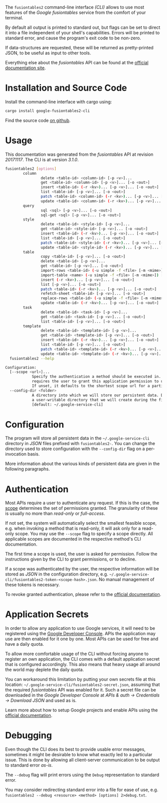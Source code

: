 <!---
DO NOT EDIT !
This file was generated automatically from 'src/mako/cli/README.md.mako'
DO NOT EDIT !
-->
The `fusiontables2` command-line interface *(CLI)* allows to use most features of the *Google fusiontables* service from the comfort of your terminal.

By default all output is printed to standard out, but flags can be set to direct it into a file independent of your shell's
capabilities. Errors will be printed to standard error, and cause the program's exit code to be non-zero.

If data-structures are requested, these will be returned as pretty-printed JSON, to be useful as input to other tools.

Everything else about the *fusiontables* API can be found at the
[official documentation site](https://developers.google.com/fusiontables).

# Installation and Source Code

Install the command-line interface with cargo using:

```bash
cargo install google-fusiontables2-cli
```

Find the source code [on github](https://github.com/Byron/google-apis-rs/tree/main/gen/fusiontables2-cli).

# Usage

This documentation was generated from the *fusiontables* API at revision *20171117*. The CLI is at version *3.1.0*.

```bash
fusiontables2 [options]
        column
                delete <table-id> <column-id> [-p <v>]...
                get <table-id> <column-id> [-p <v>]... [-o <out>]
                insert <table-id> (-r <kv>)... [-p <v>]... [-o <out>]
                list <table-id> [-p <v>]... [-o <out>]
                patch <table-id> <column-id> (-r <kv>)... [-p <v>]... [-o <out>]
                update <table-id> <column-id> (-r <kv>)... [-p <v>]... [-o <out>]
        query
                sql <sql> [-p <v>]... [-o <out>]
                sql-get <sql> [-p <v>]... [-o <out>]
        style
                delete <table-id> <style-id> [-p <v>]...
                get <table-id> <style-id> [-p <v>]... [-o <out>]
                insert <table-id> (-r <kv>)... [-p <v>]... [-o <out>]
                list <table-id> [-p <v>]... [-o <out>]
                patch <table-id> <style-id> (-r <kv>)... [-p <v>]... [-o <out>]
                update <table-id> <style-id> (-r <kv>)... [-p <v>]... [-o <out>]
        table
                copy <table-id> [-p <v>]... [-o <out>]
                delete <table-id> [-p <v>]...
                get <table-id> [-p <v>]... [-o <out>]
                import-rows <table-id> (-u simple -f <file> [-m <mime>]) [-p <v>]... [-o <out>]
                import-table <name> (-u simple -f <file> [-m <mime>]) [-p <v>]... [-o <out>]
                insert (-r <kv>)... [-p <v>]... [-o <out>]
                list [-p <v>]... [-o <out>]
                patch <table-id> (-r <kv>)... [-p <v>]... [-o <out>]
                refetch-sheet <table-id> [-p <v>]... [-o <out>]
                replace-rows <table-id> (-u simple -f <file> [-m <mime>]) [-p <v>]... [-o <out>]
                update <table-id> (-r <kv>)... [-p <v>]... [-o <out>]
        task
                delete <table-id> <task-id> [-p <v>]...
                get <table-id> <task-id> [-p <v>]... [-o <out>]
                list <table-id> [-p <v>]... [-o <out>]
        template
                delete <table-id> <template-id> [-p <v>]...
                get <table-id> <template-id> [-p <v>]... [-o <out>]
                insert <table-id> (-r <kv>)... [-p <v>]... [-o <out>]
                list <table-id> [-p <v>]... [-o <out>]
                patch <table-id> <template-id> (-r <kv>)... [-p <v>]... [-o <out>]
                update <table-id> <template-id> (-r <kv>)... [-p <v>]... [-o <out>]
  fusiontables2 --help

Configuration:
  [--scope <url>]...
            Specify the authentication a method should be executed in. Each scope
            requires the user to grant this application permission to use it.
            If unset, it defaults to the shortest scope url for a particular method.
  --config-dir <folder>
            A directory into which we will store our persistent data. Defaults to
            a user-writable directory that we will create during the first invocation.
            [default: ~/.google-service-cli]

```

# Configuration

The program will store all persistent data in the `~/.google-service-cli` directory in *JSON* files prefixed with `fusiontables2-`.  You can change the directory used to store configuration with the `--config-dir` flag on a per-invocation basis.

More information about the various kinds of persistent data are given in the following paragraphs.

# Authentication

Most APIs require a user to authenticate any request. If this is the case, the [scope][scopes] determines the 
set of permissions granted. The granularity of these is usually no more than *read-only* or *full-access*.

If not set, the system will automatically select the smallest feasible scope, e.g. when invoking a
method that is read-only, it will ask only for a read-only scope. 
You may use the `--scope` flag to specify a scope directly. 
All applicable scopes are documented in the respective method's CLI documentation.

The first time a scope is used, the user is asked for permission. Follow the instructions given 
by the CLI to grant permissions, or to decline.

If a scope was authenticated by the user, the respective information will be stored as *JSON* in the configuration
directory, e.g. `~/.google-service-cli/fusiontables2-token-<scope-hash>.json`. No manual management of these tokens
is necessary.

To revoke granted authentication, please refer to the [official documentation][revoke-access].

# Application Secrets

In order to allow any application to use Google services, it will need to be registered using the 
[Google Developer Console][google-dev-console]. APIs the application may use are then enabled for it
one by one. Most APIs can be used for free and have a daily quota.

To allow more comfortable usage of the CLI without forcing anyone to register an own application, the CLI
comes with a default application secret that is configured accordingly. This also means that heavy usage
all around the world may deplete the daily quota.

You can workaround this limitation by putting your own secrets file at this location: 
`~/.google-service-cli/fusiontables2-secret.json`, assuming that the required *fusiontables* API 
was enabled for it. Such a secret file can be downloaded in the *Google Developer Console* at 
*APIs & auth -> Credentials -> Download JSON* and used as is.

Learn more about how to setup Google projects and enable APIs using the [official documentation][google-project-new].


# Debugging

Even though the CLI does its best to provide usable error messages, sometimes it might be desirable to know
what exactly led to a particular issue. This is done by allowing all client-server communication to be 
output to standard error *as-is*.

The `--debug` flag will print errors using the `Debug` representation to standard error.

You may consider redirecting standard error into a file for ease of use, e.g. `fusiontables2 --debug <resource> <method> [options] 2>debug.txt`.


[scopes]: https://developers.google.com/+/api/oauth#scopes
[revoke-access]: http://webapps.stackexchange.com/a/30849
[google-dev-console]: https://console.developers.google.com/
[google-project-new]: https://developers.google.com/console/help/new/